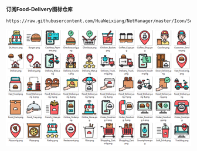 **订阅Food-Delivery图标仓库**
```
https://raw.githubusercontent.com/HuaWeixiang/NetManager/master/Icon/Semporia/Food_Delivery/Food_Delivery.json
```
<p align="center">
  <img src="https://raw.githubusercontent.com/HuaWeixiang/NetManager/master/Icon/Semporia/Food_Delivery/Food_Delivery.png" align="center">
  <br><br>
</p>
